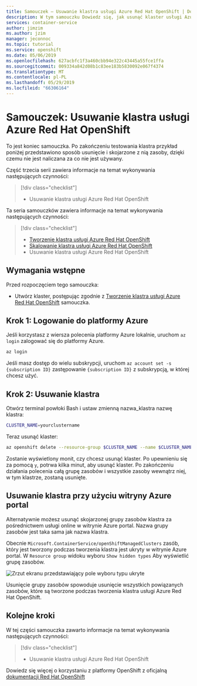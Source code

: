 ```yaml
---
title: Samouczek — Usuwanie klastra usługi Azure Red Hat OpenShift | Dokumentacja firmy Microsoft
description: W tym samouczku Dowiedz się, jak usunąć klaster usługi Azure Red Hat OpenShift przy użyciu wiersza polecenia platformy Azure
services: container-service
author: jimzim
ms.author: jzim
manager: jeconnoc
ms.topic: tutorial
ms.service: openshift
ms.date: 05/06/2019
ms.openlocfilehash: 627acbfc1f3a460cbb94e322c43445a55fce1ffa
ms.sourcegitcommit: 009334a842d08b1c83ee183b5830092e067f4374
ms.translationtype: MT
ms.contentlocale: pl-PL
ms.lasthandoff: 05/29/2019
ms.locfileid: "66306164"
---
```

# <a name="tutorial-delete-an-azure-red-hat-openshift-cluster"></a>Samouczek: Usuwanie klastra usługi Azure Red Hat OpenShift

To jest koniec samouczka. Po zakończeniu testowania klastra przykład poniżej przedstawiono sposób usunięcie i skojarzone z nią zasoby, dzięki czemu nie jest naliczana za co nie jest używany.

Część trzecia serii zawiera informacje na temat wykonywania następujących czynności:

> [!div class="checklist"]
> * Usuwanie klastra usługi Azure Red Hat OpenShift

Ta seria samouczków zawiera informacje na temat wykonywania następujących czynności:
> [!div class="checklist"]
> * [Tworzenie klastra usługi Azure Red Hat OpenShift](tutorial-create-cluster.md)
> * [Skalowanie klastra usługi Azure Red Hat OpenShift](tutorial-scale-cluster.md)
> * Usuwanie klastra usługi Azure Red Hat OpenShift

## <a name="prerequisites"></a>Wymagania wstępne

Przed rozpoczęciem tego samouczka:

* Utwórz klaster, postępując zgodnie z [Tworzenie klastra usługi Azure Red Hat OpenShift](tutorial-create-cluster.md) samouczka.

## <a name="step-1-sign-in-to-azure"></a>Krok 1: Logowanie do platformy Azure

Jeśli korzystasz z wiersza polecenia platformy Azure lokalnie, uruchom `az login` zalogować się do platformy Azure.

```bash
az login
```

Jeśli masz dostęp do wielu subskrypcji, uruchom `az account set -s {subscription ID}` zastępowanie `{subscription ID}` z subskrypcją, w której chcesz użyć.

## <a name="step-2-delete-the-cluster"></a>Krok 2: Usuwanie klastra

Otwórz terminal powłoki Bash i ustaw zmienną nazwa_klastra nazwę klastra:

```bash
CLUSTER_NAME=yourclustername
```

Teraz usunąć klaster:

```bash
az openshift delete --resource-group $CLUSTER_NAME --name $CLUSTER_NAME
```

Zostanie wyświetlony monit, czy chcesz usunąć klaster. Po upewnieniu się za pomocą `y`, potrwa kilka minut, aby usunąć klaster. Po zakończeniu działania polecenia całą grupę zasobów i wszystkie zasoby wewnątrz niej, w tym klastrze, zostaną usunięte.

## <a name="deleting-a-cluster-using-the-azure-portal"></a>Usuwanie klastra przy użyciu witryny Azure portal

Alternatywnie możesz usunąć skojarzonej grupy zasobów klastra za pośrednictwem usługi online w witrynie Azure portal. Nazwa grupy zasobów jest taka sama jak nazwa klastra.

Obecnie `Microsoft.ContainerService/openShiftManagedClusters` zasób, który jest tworzony podczas tworzenia klastra jest ukryty w witrynie Azure portal. W `Resource group` widoku wyboru `Show hidden types` Aby wyświetlić grupę zasobów.

![Zrzut ekranu przedstawiający pole wyboru typu ukryte](./media/aro-portal-hidden-type.png)

Usunięcie grupy zasobów spowoduje usunięcie wszystkich powiązanych zasobów, które są tworzone podczas tworzenia klastra usługi Azure Red Hat OpenShift.

## <a name="next-steps"></a>Kolejne kroki

W tej części samouczka zawarto informacje na temat wykonywania następujących czynności:
> [!div class="checklist"]
> * Usuwanie klastra usługi Azure Red Hat OpenShift

Dowiedz się więcej o korzystaniu z platformy OpenShift z oficjalną [dokumentacji Red Hat OpenShift](https://docs.openshift.com/aro/welcome/index.html)